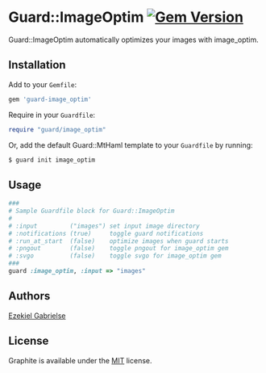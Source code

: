 # Guard::ImageOptim [![Gem Version](https://badge.fury.io/rb/guard-image_optim.svg)](http://badge.fury.io/rb/guard-image_optim)
Guard::ImageOptim automatically optimizes your images with image_optim.

## Installation
Add to your `Gemfile`:
```ruby
gem 'guard-image_optim'
```

Require in your `Guardfile`:
```ruby
require "guard/image_optim"
```

Or, add the default Guard::MtHaml template to your `Guardfile` by running:
```bash
$ guard init image_optim
```

## Usage

```ruby
###
# Sample Guardfile block for Guard::ImageOptim
#
# :input         ("images") set input image directory
# :notifications (true)     toggle guard notifications
# :run_at_start  (false)    optimize images when guard starts
# :pngout        (false)    toggle pngout for image_optim gem
# :svgo          (false)    toggle svgo for image_optim gem
###
guard :image_optim, :input => "images"

```

## Authors
[Ezekiel Gabrielse](http://ezekielg.com)

## License
Graphite is available under the [MIT](http://opensource.org/licenses/MIT) license.
